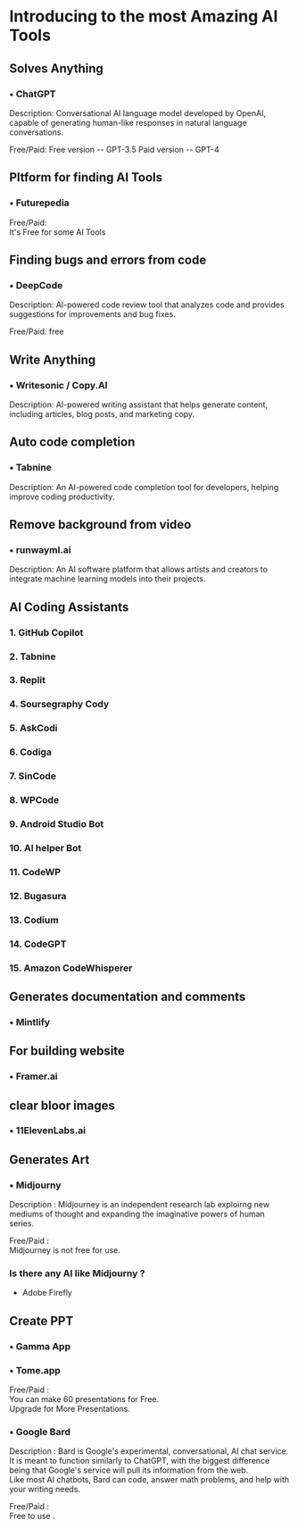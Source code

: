 # Introducing to the most Amazing AI Tools

## Solves Anything

### • ChatGPT

Description: Conversational AI language model developed by OpenAI, capable of generating human-like responses in natural language conversations.

Free/Paid: 
Free version -- GPT-3.5
Paid version -- GPT-4
<br>

## Pltform for finding AI Tools 
### • Futurepedia
Free/Paid: <br>
It's Free for some AI Tools

## Finding bugs and errors from code
### • DeepCode

Description: AI-powered code review tool that analyzes code and provides suggestions for improvements and bug fixes.

Free/Paid:
free

##  Write Anything
### • Writesonic / Copy.AI

Description: AI-powered writing assistant that helps generate content, including articles, blog posts, and marketing copy.

## Auto code completion
### • Tabnine

Description: An AI-powered code completion tool for developers, helping improve coding productivity.

## Remove background from video
### • runwayml.ai

Description: An AI software platform that allows artists and creators to integrate machine learning models into their projects.


## AI Coding Assistants

### 1. GitHub Copilot
### 2. Tabnine
### 3. Replit
### 4. Soursegraphy Cody
### 5. AskCodi
### 6. Codiga
### 7. SinCode
### 8. WPCode
### 9. Android Studio Bot
### 10. AI helper Bot
### 11. CodeWP
### 12. Bugasura
### 13. Codium
### 14. CodeGPT
### 15. Amazon CodeWhisperer

## Generates documentation and comments
### • Mintlify

## For building website
### • Framer.ai

## clear bloor images
### • 11ElevenLabs.ai



## Generates Art
### • Midjourny 

Description : Midjourney is an independent research lab exploirng new mediums of thought and expanding the imaginative powers of human series.

Free/Paid : <br>
Midjourney is not free for use.

### Is there any AI like Midjourny ?
* Adobe Firefly


## Create PPT
### • Gamma App
### • Tome.app

Free/Paid :
<br>
You can make 60 presentations for Free. <br>
Upgrade for More Presentations.


### • Google Bard

Description : Bard is Google's experimental, conversational, AI chat service. It is meant to function similarly to ChatGPT, with the biggest difference being that Google's service will pull its information from the web. 
<br>
Like most AI chatbots, Bard can code, answer math problems, and help with your writing needs.

Free/Paid :
<br>
Free to use .